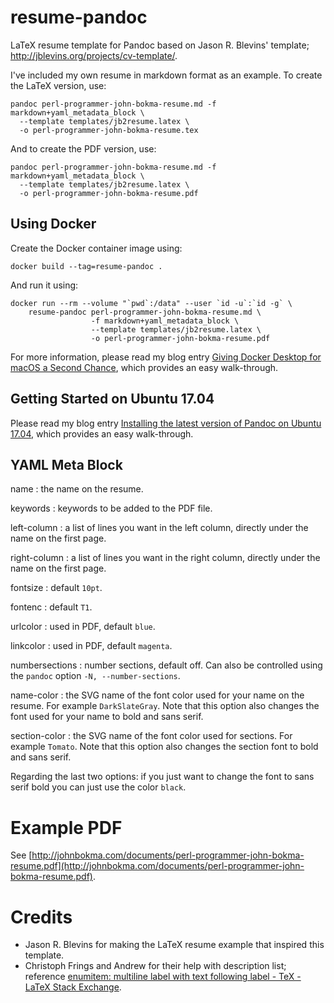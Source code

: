 # resume-pandoc

LaTeX resume template for Pandoc based on Jason R. Blevins' template;
http://jblevins.org/projects/cv-template/.

I've included my own resume in markdown format as an example.
To create the LaTeX version, use:

~~~
pandoc perl-programmer-john-bokma-resume.md -f markdown+yaml_metadata_block \
  --template templates/jb2resume.latex \
  -o perl-programmer-john-bokma-resume.tex
~~~

And to create the PDF version, use:

~~~
pandoc perl-programmer-john-bokma-resume.md -f markdown+yaml_metadata_block \
  --template templates/jb2resume.latex \
  -o perl-programmer-john-bokma-resume.pdf
~~~

## Using Docker

Create the Docker container image using:

```
docker build --tag=resume-pandoc .
```

And run it using:

```
docker run --rm --volume "`pwd`:/data" --user `id -u`:`id -g` \
    resume-pandoc perl-programmer-john-bokma-resume.md \
                  -f markdown+yaml_metadata_block \
                  --template templates/jb2resume.latex \
                  -o perl-programmer-john-bokma-resume.pdf
```


For more information, please read my blog entry
[Giving Docker Desktop for macOS a Second
Chance](http://johnbokma.com/blog/2021/06/02/giving-docker-desktop-for-macos-a-second-chance.html),
which provides an easy walk-through.

## Getting Started on Ubuntu 17.04

Please read my blog entry
[Installing the latest version of Pandoc on Ubuntu 17.04](http://johnbokma.com/blog/2017/05/17/installing-latest-pandoc-on-ubuntu.html), which
provides an easy walk-through.

## YAML Meta Block

name
 : the name on the resume.

keywords
 : keywords to be added to the PDF file.

left-column
 : a list of lines you want in the left column, directly under the name
   on the first page.

right-column
 : a list of lines you want in the right column, directly under the
   name on the first page.

fontsize
 : default `10pt`.

fontenc
 : default `T1`.

urlcolor
 : used in PDF, default `blue`.

linkcolor
 : used in PDF, default `magenta`.

numbersections
 : number sections, default off. Can also be controlled using the
 `pandoc` option `-N, --number-sections`.

name-color
 : the SVG name of the font color used for your name on the
 resume. For example `DarkSlateGray`. Note that this option
 also changes the font used for your name to bold and sans serif.

section-color
 : the SVG name of the font color used for sections. For example
 `Tomato`.  Note that this option also changes the section font to
 bold and sans serif.

Regarding the last two options: if you just want to change the font to
sans serif bold you can just use the color `black`.

# Example PDF

See [http://johnbokma.com/documents/perl-programmer-john-bokma-resume.pdf](http://johnbokma.com/documents/perl-programmer-john-bokma-resume.pdf).

# Credits

- Jason R. Blevins for making the LaTeX resume example that inspired this
  template.
- Christoph Frings and Andrew for their help with description list; reference
  [enumitem: multiline label with text following label - TeX - LaTeX Stack Exchange](https://tex.stackexchange.com/questions/323903/enumitem-multiline-label-with-text-following-label).
